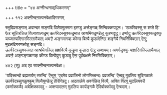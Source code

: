 +++
title = "४४ अग्नीन्धनाद्यधिकरणम्"

+++
११२ अक्ऩीन्दऩात्यनबेक्षादिगरणम्   
  
स्तुदिप्रसङ्गात् अवान्दर सङ्गदि विशेषमूलमाग इरण्डु अर्त्तङ्गळ् सिन्दिक्कप्पट्टऩ। 'ऊर्त्वरेदस्सु स शप्ते हि' ऎऩ्ऱ सूत्तिरत्तिल् वित्यावाऩ्गळुम् ऊर्त्वरेदस्सुक्कळुमाऩ आश्रमिगळुण्डॆऩ्ऱु कूऱप्पट्टदु। इप्पोदु ऊर्त्वरेदस्सुक्कळुक्कु यञ्जात्यदिगारमिल्लामैयाल् अवऱ्ऱै अङ्गमागक् कॊण्ड वित्यै कूडादॆऩ्गिऱ शङ्गैयै निवर्त्तिक्किऱार् ऎऩ्ऱु मुदलदिगरणत्तोडु सङ्गदि।  
ऊर्त्वरेदस्सुक्कळाऩ आश्रमिगळिल् ब्रह्मवित्यै कूडुमा कूडादा ऎऩ्ऱु सम्शयम्। अवर्गळुक्कु यज्ञादिगळिल्लामैयाल् अवऱ्ऱै अङ्गङ्गळागक् कॊण्ड वित्यैयुम् कूडादु ऎऩ्ऱ पूर्वबक्षत्तै निरसिक्किऱार्।  
  
४४२ (सू) अद एव साक्ऩीन्दनात्यनबेक्षा।  
  
'यदिच्चन्दो ब्रह्मसर्यम् सरन्दि' ऎऩ्ऱुम् 'एदमेव प्रव्राजिनो लोगमिच्चन्द: प्रव्रजन्दि' ऎऩ्बदु मुदलिय श्रुदिगळाले ऊर्त्वरेदस्सुगळुक्कुम् वित्यैयुण्डॆऩ्ऱु तॆरिगिऱदु। अदऩालेये अवर्गळिऩ् वित्यै, अक्ऩि विऱगु मुदलियवऱ्ऱै (कर्माक्कळै) अबेक्षिक्काददु - अक्ऩ्यादाऩम् मुदलिय कार्यङ्गळै ऎदिर्बार्क्काददु ऎऩ्बदाम्।


